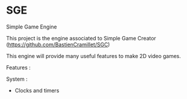 SGE
===

Simple Game Engine

This project is the engine associated to Simple Game Creator (https://github.com/BastienCramillet/SGC)

This engine will provide many useful features to make 2D video games.

Features :

System :
- Clocks and timers


